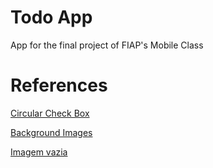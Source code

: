 # Todo App
App for the final project of FIAP's Mobile Class

# References
[Circular Check Box](https://github.com/mashnoon33/circular_check_box)

[Background Images](https://br.pinterest.com/pin/147844800245753256/visual-search/)

[Imagem vazia](https://www.google.com/imgres?imgurl=https%3A%2F%2Fassets.materialup.com%2Fuploads%2F8814432b-2132-439c-bc9e-398f8a84dbea%2Fattachment.jpg&imgrefurl=https%3A%2F%2Fwww.uplabs.com%2Fposts%2Fempty-list-graphic&tbnid=rubu1A-GUqAcFM&vet=10CAsQxiAoAWoXChMIqKbGzoCp8AIVAAAAAB0AAAAAEAc..i&docid=1cglkUggN7mOwM&w=1600&h=1200&itg=1&q=empty%20list%20app&client=safari&ved=0CAsQxiAoAWoXChMIqKbGzoCp8AIVAAAAAB0AAAAAEAc)